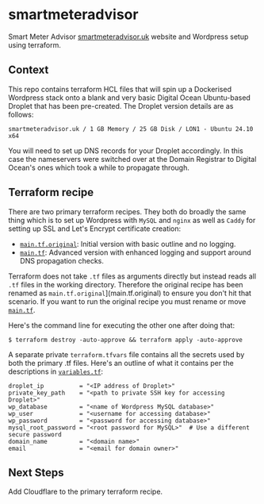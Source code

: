 # smartmeteradvisor
Smart Meter Advisor [smartmeteradvisor.uk](https://smartmeteradvisor.uk) website and Wordpress setup using terraform.

## Context
This repo contains terraform HCL files that will spin up a Dockerised Wordpress stack onto a blank and very basic Digital Ocean Ubuntu-based Droplet that has been pre-created.  The Droplet version details are as follows:  
```
smartmeteradvisor.uk / 1 GB Memory / 25 GB Disk / LON1 - Ubuntu 24.10 x64
```
You will need to set up DNS records for your Droplet accordingly.  In this case the nameservers were switched over at the Domain Registrar to Digital Ocean's ones which took a while to propagate through.

## Terraform recipe
There are two primary terraform recipes.  They both do broadly the same thing which is to set up Wordpress with `MySQL` and `nginx` as well as `Caddy` for setting up SSL and Let's Encrypt certificate creation:
* [`main.tf.original`](main.tf.original): Initial version with basic outline and no logging.
* [`main.tf`](main.tf): Advanced version with enhanced logging and support around DNS propagation checks.

Terraform does not take `.tf` files as arguments directly but instead reads all `.tf` files in the working directory.  Therefore the original recipe has been renamed as `main.tf.original`](main.tf.original) to ensure you don't hit that scenario.  If you want to run the original recipe you must rename or move [`main.tf`](main.tf).

Here's the command line for executing the other one after doing that:
```
$ terraform destroy -auto-approve && terraform apply -auto-approve
```
A separate private `terraform.tfvars` file contains all the secrets used by both the primary .tf files.  Here's an outline of what it contains per the descriptions in [`variables.tf`](variables.tf):
```
droplet_ip          = "<IP address of Droplet>"
private_key_path    = "<path to private SSH key for accessing Droplet>"
wp_database         = "<name of Wordpress MySQL database>"
wp_user             = "<username for accessing database>"
wp_password         = "<password for accessing database>"
mysql_root_password = "<root password for MySQL>"  # Use a different secure password
domain_name         = "<domain name>"
email               = "<email for domain owner>"
```

## Next Steps
Add Cloudflare to the primary terraform recipe.
